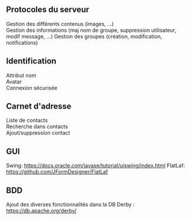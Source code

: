 ## Protocoles du serveur
Gestion des différents contenus (images, ...)  
Gestion des informations (maj nom de groupe, suppression utilisateur, modif message, ...)
Gestion des groupes (création, modification, notifications)

## Identification
Attribut nom  
Avatar  
Connexion sécurisée

## Carnet d'adresse
Liste de contacts  
Recherche dans contacts  
Ajout/suppression contact

## GUI
Swing: https://docs.oracle.com/javase/tutorial/uiswing/index.html
FlatLaf: https://github.com/JFormDesigner/FlatLaf

## BDD
Ajout des diverses fonctionnalités dans la DB Derby : https://db.apache.org/derby/